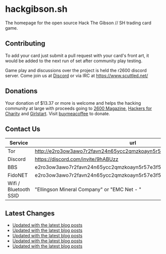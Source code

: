 # hackgibson.sh
The homepage for the open source Hack The Gibson // SH trading card game.


## Contributing

To add your card just submit a pull request with your card's front art, it would be added to the next run of set after community play testing.

Game play and discussions over the project is held the r2600 discord server. Come join us at [Discord](https://discord.com/invite/9hABUzz) or via IRC at https://www.scuttled.net/


## Donations

Your donation of $13.37 or more is welcome and helps the hacking community at large with proceeds going to [2600 Magazine](https://2600.com/), [Hackers for Charity](https://hackersforcharity.org) and [Girlstart](https://girlstart.org).  Visit [buymeacoffee](https://www.buymeacoffee.com/hackgibson.sh) to donate.


## Contact Us

Service | url
-|-
Tor | http://e2ro3ow3awo7r2favn24n65ycc2qmzkoayn5r57e3f56nvjwdcgg32ad.onion
Discord | https://discord.com/invite/9hABUzz
BBS | e2ro3ow3awo7r2favn24n65ycc2qmzkoayn5r57e3f56nvjwdcgg32ad.onion:23
FidoNET | e2ro3ow3awo7r2favn24n65ycc2qmzkoayn5r57e3f56nvjwdcgg32ad.onion:24554
Wifi / Bluetooth SSID | "Ellingson Mineral Company" or "EMC Net - <fidonet address>"

## Latest Changes
<!-- BLOG-POST-LIST:START -->
- [Updated with the latest blog posts](https://github.com/DFW2600/hackgibson.sh/commit/a323b365a0bb4c9f5fbbb0c7ecbac45391378eed)
- [Updated with the latest blog posts](https://github.com/DFW2600/hackgibson.sh/commit/4e6d06363aad2caa70294c3d135ffa7a78875220)
- [Updated with the latest blog posts](https://github.com/DFW2600/hackgibson.sh/commit/fa524b0003e13853a21730c22f6d4f27f8151c24)
- [Updated with the latest blog posts](https://github.com/DFW2600/hackgibson.sh/commit/c4f924a542141a7e233faccced16b00d06cba200)
- [Updated with the latest blog posts](https://github.com/DFW2600/hackgibson.sh/commit/4d69e8978daabf3a6bedcb85a05e937a26a388d7)
<!-- BLOG-POST-LIST:END -->

